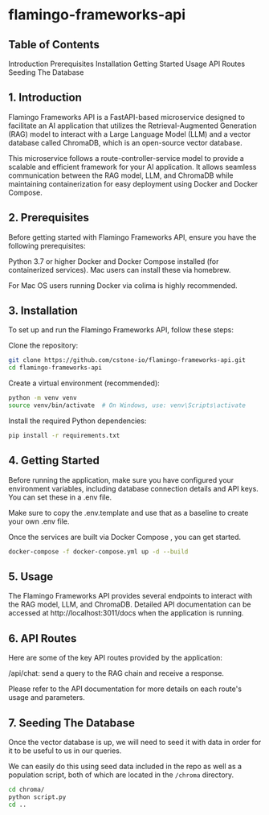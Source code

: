 # flamingo-frameworks-api

## Table of Contents
Introduction
Prerequisites
Installation
Getting Started
Usage
API Routes
Seeding The Database

## 1. Introduction
Flamingo Frameworks API is a FastAPI-based microservice designed to facilitate an AI application that utilizes the Retrieval-Augmented Generation (RAG) model to interact with a Large Language Model (LLM) and a vector database called ChromaDB, which is an open-source vector database.

This microservice follows a route-controller-service model to provide a scalable and efficient framework for your AI application. It allows seamless communication between the RAG model, LLM, and ChromaDB while maintaining containerization for easy deployment using Docker and Docker Compose.

## 2. Prerequisites
Before getting started with Flamingo Frameworks API, ensure you have the following prerequisites:

Python 3.7 or higher
Docker and Docker Compose installed (for containerized services). Mac users can
install these via homebrew.

For Mac OS users running Docker via colima is highly recommended.

## 3. Installation
To set up and run the Flamingo Frameworks API, follow these steps:

Clone the repository:

```bash
git clone https://github.com/cstone-io/flamingo-frameworks-api.git
cd flamingo-frameworks-api
```
Create a virtual environment (recommended):

```bash
python -m venv venv
source venv/bin/activate  # On Windows, use: venv\Scripts\activate
```

Install the required Python dependencies:
```bash
pip install -r requirements.txt
```

## 4. Getting Started
Before running the application, make sure you have configured your environment variables, including database connection details and API keys. You can set these in a .env file.

Make sure to copy the .env.template and use that as a baseline to create your
own .env file.

Once the services are built via Docker Compose , you can get started.

```bash
docker-compose -f docker-compose.yml up -d --build
```

## 5. Usage
The Flamingo Frameworks API provides several endpoints to interact with the RAG model, LLM, and ChromaDB. Detailed API documentation can be accessed at http://localhost:3011/docs when the application is running.

## 6. API Routes
Here are some of the key API routes provided by the application:

/api/chat: send a query to the RAG chain and receive a response.

Please refer to the API documentation for more details on each route's usage and parameters.

## 7. Seeding The Database
Once the vector database is up, we will need to seed it with data in order for
it to be useful to us in our queries.

We can easily do this using seed data included in the repo as well as
a population script, both of which are located in the `/chroma` directory.

```bash
cd chroma/
python script.py
cd ..
```
